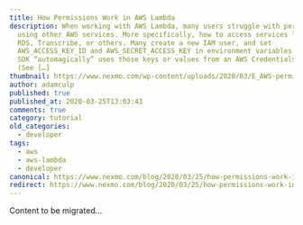 ```yaml
---
title: How Permissions Work in AWS Lambda
description: When working with AWS Lambda, many users struggle with permissions
  using other AWS services. More specifically, how to access services like S3,
  RDS, Transcribe, or others. Many create a new IAM user, and set
  AWS_ACCESS_KEY_ID and AWS_SECRET_ACCESS_KEY in environment variables. The AWS
  SDK “automagically” uses those keys or values from an AWS Credentials File.
  (See […]
thumbnail: https://www.nexmo.com/wp-content/uploads/2020/03/E_AWS-permissions_1200x600.png
author: adamculp
published: true
published_at: 2020-03-25T13:03:43
comments: true
category: tutorial
old_categories:
  - developer
tags:
  - aws
  - aws-lambda
  - developer
canonical: https://www.nexmo.com/blog/2020/03/25/how-permissions-work-in-aws-lambda-dr
redirect: https://www.nexmo.com/blog/2020/03/25/how-permissions-work-in-aws-lambda-dr
---
```

Content to be migrated...